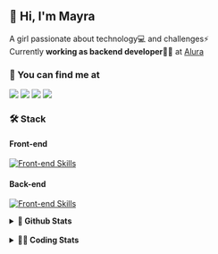 ## 👋 Hi, I'm Mayra

A girl passionate about technology💻 and challenges⚡  
Currently **working as backend developer**👩‍💻 at [Alura](https://www.alura.com.br)   

### 💬 You can find me at

<a href="https://mayra.dev" target="_blank" rel="noopener"><img src="https://img.shields.io/badge/-mayra.dev-005FED?style=flat&logo=Google-chrome&logoColor=white"/></a>
<a href="https://linkedin.com/in/mayraamaral" target="_blank" rel="noopener"><img src="https://img.shields.io/badge/-/mayraamaral-0077B5?style=flat&logo=Linkedin&logoColor=white"/></a>
<a href="mailto:mayra@mayra.dev" target="_blank" rel="noopener"><img src="https://img.shields.io/badge/-mayra@mayra.dev-D14836?style=flat&logo=Gmail&logoColor=white"/></a>
<a href="" target="_blank" rel="noopener"><img src="https://img.shields.io/badge/-mayraamaral-7289DA?style=flat&logo=Discord&logoColor=white"/></a>

### 🛠️ Stack
#### Front-end

[![Front-end Skills](https://skillicons.dev/icons?i=react,next,angular,redux,styledcomponents,html,css,sass,js,ts,figma)](https://skillicons.dev)
#### Back-end

[![Front-end Skills](https://skillicons.dev/icons?i=java,spring,hibernate,aws,idea,postgres,mysql,git,linux,bash,nodejs,docker,kubernetes,jenkins)](https://skillicons.dev)


<details>
    <summary><strong>📌 Github Stats</strong></summary>
    <br />
    <div align="center">
        <table>
      <td><img height="160em" src="https://github-readme-stats.vercel.app/api?username=mayraamaral&show_icons=true&theme=algolia&hide_border=true&hide=stars&count_private=true" alt="Readme stats"></td>
      <td><img height="160em" src="https://github-readme-stats.vercel.app/api/top-langs/?username=mayraamaral&&layout=compact&&theme=algolia&hide_border=true&langs_count=6" alt="Language stats"></td>
       </table>
  </div> 
    

  <p align="center">
    <img src="https://github-readme-streak-stats.herokuapp.com?user=mayraamaral&theme=dark&hide_border=true&date_format=j%20M%5B%20Y%5D&locale=pt-br&background=050F2C&ring=0195DD&fire=23AA7D&currStreakLabel=23AA7D" alt="Streak stats">
  </p> 
</details>

<br />

<details>
  <summary><strong>👩‍💻 Coding Stats</strong></summary>
  <br />
  
  <!--START_SECTION:waka-->
![Code Time](http://img.shields.io/badge/Code%20Time-489%20hrs%2050%20mins-blue)

**🐱 My GitHub Data** 

> 📦 583.6 kB Used in GitHub's Storage 
 > 
> 🏆 612 Contributions in the Year 2024
 > 
> 🚫 Not Opted to Hire
 > 
> 📜 57 Public Repositories 
 > 
> 🔑 32 Private Repositories 
 > 
**I'm an Early 🐤** 

```text
🌞 Morning                2818 commits        ██████░░░░░░░░░░░░░░░░░░░   24.10 % 
🌆 Daytime                6792 commits        ███████████████░░░░░░░░░░   58.08 % 
🌃 Evening                1875 commits        ████░░░░░░░░░░░░░░░░░░░░░   16.03 % 
🌙 Night                  210 commits         ░░░░░░░░░░░░░░░░░░░░░░░░░   01.80 % 
```
📅 **I'm Most Productive on Wednesday** 

```text
Monday                   1485 commits        ███░░░░░░░░░░░░░░░░░░░░░░   12.70 % 
Tuesday                  1238 commits        ███░░░░░░░░░░░░░░░░░░░░░░   10.59 % 
Wednesday                4619 commits        ██████████░░░░░░░░░░░░░░░   39.50 % 
Thursday                 2657 commits        ██████░░░░░░░░░░░░░░░░░░░   22.72 % 
Friday                   1038 commits        ██░░░░░░░░░░░░░░░░░░░░░░░   08.88 % 
Saturday                 272 commits         █░░░░░░░░░░░░░░░░░░░░░░░░   02.33 % 
Sunday                   386 commits         █░░░░░░░░░░░░░░░░░░░░░░░░   03.30 % 
```


📊 **This Week I Spent My Time On** 

```text
🕑︎ Time Zone: America/Sao_Paulo

💬 Programming Languages: 
Java                     1 hr 44 mins        ██████████████████░░░░░░░   70.09 % 
SQL                      24 mins             ████░░░░░░░░░░░░░░░░░░░░░   16.62 % 
Properties               13 mins             ██░░░░░░░░░░░░░░░░░░░░░░░   08.93 % 
JavaScript               2 mins              ░░░░░░░░░░░░░░░░░░░░░░░░░   01.90 % 
Markdown                 1 min               ░░░░░░░░░░░░░░░░░░░░░░░░░   01.22 % 

🔥 Editors: 
IntelliJ IDEA            2 hrs 1 min         █████████████████████░░░░   82.05 % 
VS Code                  26 mins             ████░░░░░░░░░░░░░░░░░░░░░   17.95 % 

💻 Operating System: 
Linux                    2 hrs 28 mins       █████████████████████████   100.00 % 
```

**I Mostly Code in Java** 

```text
Java                     123 repos           ███████░░░░░░░░░░░░░░░░░░   26.74 % 
HTML                     114 repos           ██████░░░░░░░░░░░░░░░░░░░   24.78 % 
JavaScript               103 repos           ██████░░░░░░░░░░░░░░░░░░░   22.39 % 
TypeScript               97 repos            █████░░░░░░░░░░░░░░░░░░░░   21.09 % 
Dockerfile               1 repo              ░░░░░░░░░░░░░░░░░░░░░░░░░   00.22 % 
```




 Last Updated on 14/08/2024 19:11:32 UTC
<!--END_SECTION:waka-->

</details>
